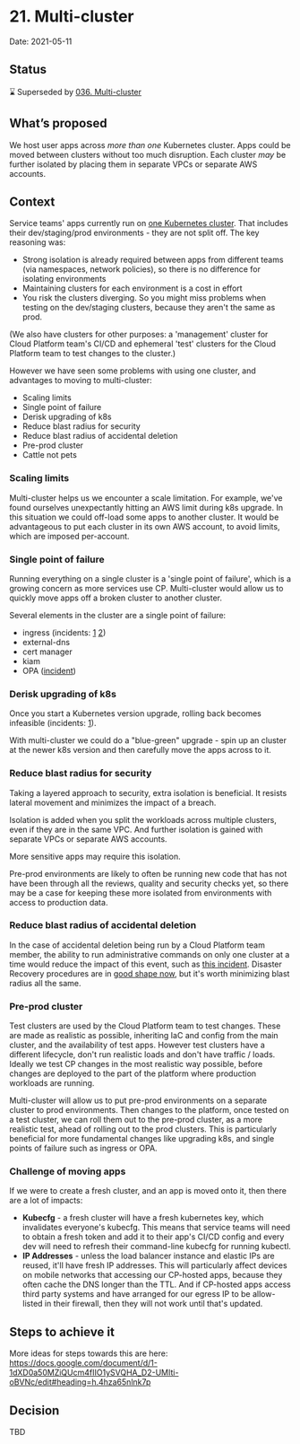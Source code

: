 # 21. Multi-cluster

Date: 2021-05-11

## Status

⌛️ Superseded by [036. Multi-cluster](036-multi-cluster.md)

## What’s proposed

We host user apps across *more than one* Kubernetes cluster. Apps could be moved between clusters without too much disruption. Each cluster *may* be further isolated by placing them in separate VPCs or separate AWS accounts.

## Context

Service teams' apps currently run on [one Kubernetes cluster](https://github.com/ministryofjustice/cloud-platform/blob/main/architecture-decision-record/012-One-cluster-for-dev-staging-prod.md). That includes their dev/staging/prod environments - they are not split off. The key reasoning was:

* Strong isolation is already required between apps from different teams (via namespaces, network policies), so there is no difference for isolating environments
* Maintaining clusters for each environment is a cost in effort
* You risk the clusters diverging. So you might miss problems when testing on the dev/staging clusters, because they aren't the same as prod.

(We also have clusters for other purposes: a 'management' cluster for Cloud Platform team's CI/CD and ephemeral 'test' clusters for the Cloud Platform team to test changes to the cluster.)

However we have seen some problems with using one cluster, and advantages to moving to multi-cluster:

* Scaling limits
* Single point of failure
* Derisk upgrading of k8s
* Reduce blast radius for security
* Reduce blast radius of accidental deletion
* Pre-prod cluster
* Cattle not pets

### Scaling limits

Multi-cluster helps us we encounter a scale limitation. For example, we've found ourselves unexpectantly hitting an AWS limit during k8s upgrade. In this situation we could off-load some apps to another cluster. It would be advantageous to put each cluster in its own AWS account, to avoid limits, which are imposed per-account.

### Single point of failure

Running everything on a single cluster is a 'single point of failure', which is a growing concern as more services use CP. Multi-cluster would allow us to quickly move apps off a broken cluster to another cluster.

Several elements in the cluster are a single point of failure:

* ingress (incidents: [1](https://runbooks.cloud-platform.service.justice.gov.uk/incident-log.html#incident-on-2020-10-06-09-07-intermittent-quot-micro-downtimes-quot-on-various-services-using-dedicated-ingress-controllers) [2](https://runbooks.cloud-platform.service.justice.gov.uk/incident-log.html#incident-on-2020-04-15-10-58-nginx-tls))
* external-dns
* cert manager
* kiam
* OPA ([incident](https://runbooks.cloud-platform.service.justice.gov.uk/incident-log.html#incident-on-2020-02-25-10-58))

### Derisk upgrading of k8s

Once you start a Kubernetes version upgrade, rolling back becomes infeasible (incidents: [1](https://runbooks.cloud-platform.service.justice.gov.uk/incident-log.html#q1-2020-january-march)).

With multi-cluster we could do a "blue-green" upgrade - spin up an cluster at the newer k8s version and then carefully move the apps across to it.

### Reduce blast radius for security

Taking a layered approach to security, extra isolation is beneficial. It resists lateral movement and minimizes the impact of a breach.

Isolation is added when you split the workloads across multiple clusters, even if they are in the same VPC. And further isolation is gained with separate VPCs or separate AWS accounts.

More sensitive apps may require this isolation.

Pre-prod environments are likely to often be running new code that has not have been through all the reviews, quality and security checks yet, so there may be a case for keeping these more isolated from environments with access to production data.

### Reduce blast radius of accidental deletion

In the case of accidental deletion being run by a Cloud Platform team member, the ability to run administrative commands on only one cluster at a time would reduce the impact of this event, such as [this incident](https://runbooks.cloud-platform.service.justice.gov.uk/incident-log.html#incident-on-2020-09-21-18-27-some-cloud-platform-components-destroyed). Disaster Recovery procedures are in [good shape now](https://runbooks.cloud-platform.service.justice.gov.uk/disaster-recovery-scenarios.html#cloud-platform-disaster-recovery-scenarios), but it's worth minimizing blast radius all the same.

### Pre-prod cluster

Test clusters are used by the Cloud Platform team to test changes. These are made as realistic as possible, inheriting IaC and config from the main cluster, and the availability of test apps. However test clusters have a different lifecycle, don't run realistic loads and don't have traffic / loads. Ideally we test CP changes in the most realistic way possible, before changes are deployed to the part of the platform where production workloads are running.

Multi-cluster will allow us to put pre-prod environments on a separate cluster to prod environments. Then changes to the platform, once tested on a test cluster, we can roll them out to the pre-prod cluster, as a more realistic test, ahead of rolling out to the prod clusters. This is particularly beneficial for more fundamental changes like upgrading k8s, and single points of failure such as ingress or OPA.

### Challenge of moving apps

If we were to create a fresh cluster, and an app is moved onto it, then there are a lot of impacts:

* **Kubecfg** - a fresh cluster will have a fresh kubernetes key, which invalidates everyone's kubecfg. This means that service teams will need to obtain a fresh token and add it to their app's CI/CD config and every dev will need to refresh their command-line kubecfg for running kubectl.
* **IP Addresses** - unless the load balancer instance and elastic IPs are reused, it'll have fresh IP addresses. This will particularly affect devices on mobile networks that accessing our CP-hosted apps, because they often cache the DNS longer than the TTL. And if CP-hosted apps access third party systems and have arranged for our egress IP to be allow-listed in their firewall, then they will not work until that's updated.

## Steps to achieve it

More ideas for steps towards this are here:
https://docs.google.com/document/d/1-1dXD0a50MZiQUcm4fIIO1ySVQHA_D2-UMIti-oBVNc/edit#heading=h.4hza65nlnk7p

## Decision

TBD
